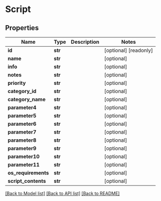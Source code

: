 # Script

## Properties
Name | Type | Description | Notes
------------ | ------------- | ------------- | -------------
**id** | **str** |  | [optional] [readonly] 
**name** | **str** |  | [optional] 
**info** | **str** |  | [optional] 
**notes** | **str** |  | [optional] 
**priority** | **str** |  | [optional] 
**category_id** | **str** |  | [optional] 
**category_name** | **str** |  | [optional] 
**parameter4** | **str** |  | [optional] 
**parameter5** | **str** |  | [optional] 
**parameter6** | **str** |  | [optional] 
**parameter7** | **str** |  | [optional] 
**parameter8** | **str** |  | [optional] 
**parameter9** | **str** |  | [optional] 
**parameter10** | **str** |  | [optional] 
**parameter11** | **str** |  | [optional] 
**os_requirements** | **str** |  | [optional] 
**script_contents** | **str** |  | [optional] 

[[Back to Model list]](../README.md#documentation-for-models) [[Back to API list]](../README.md#documentation-for-api-endpoints) [[Back to README]](../README.md)



